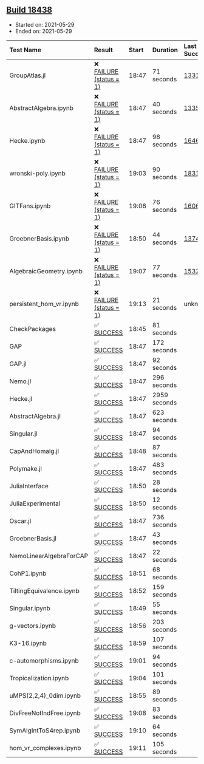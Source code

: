 ## [Build 18438](https://oscarci.mathematik.uni-kl.de/job/oscar/18438/)

* Started on: 2021-05-29
* Ended on: 2021-05-29

| Test Name    | Result | Start | Duration | Last Success | First Failure |
|:-------------|:-------|:------|:---------|:-------------|:--------------|
| GroupAtlas.jl | ❌ [FAILURE (status = 1)](https://oscarci.mathematik.uni-kl.de/job/oscar/18438/artifact/logs/build-18438/GroupAtlas.jl.log) | 18:47 | 71 seconds | [13311](https://oscarci.mathematik.uni-kl.de/job/oscar/13311/) | [13312](https://oscarci.mathematik.uni-kl.de/job/oscar/13312/) |
| AbstractAlgebra.ipynb | ❌ [FAILURE (status = 1)](https://oscarci.mathematik.uni-kl.de/job/oscar/18438/artifact/logs/build-18438/AbstractAlgebra.ipynb.log) | 18:47 | 40 seconds | [13355](https://oscarci.mathematik.uni-kl.de/job/oscar/13355/) | [13356](https://oscarci.mathematik.uni-kl.de/job/oscar/13356/) |
| Hecke.ipynb | ❌ [FAILURE (status = 1)](https://oscarci.mathematik.uni-kl.de/job/oscar/18438/artifact/logs/build-18438/Hecke.ipynb.log) | 18:47 | 98 seconds | [16463](https://oscarci.mathematik.uni-kl.de/job/oscar/16463/) | [16464](https://oscarci.mathematik.uni-kl.de/job/oscar/16464/) |
| wronski-poly.ipynb | ❌ [FAILURE (status = 1)](https://oscarci.mathematik.uni-kl.de/job/oscar/18438/artifact/logs/build-18438/wronski-poly.ipynb.log) | 19:03 | 90 seconds | [18314](https://oscarci.mathematik.uni-kl.de/job/oscar/18314/) | [18315](https://oscarci.mathematik.uni-kl.de/job/oscar/18315/) |
| GITFans.ipynb | ❌ [FAILURE (status = 1)](https://oscarci.mathematik.uni-kl.de/job/oscar/18438/artifact/logs/build-18438/GITFans.ipynb.log) | 19:06 | 76 seconds | [16068](https://oscarci.mathematik.uni-kl.de/job/oscar/16068/) | [16069](https://oscarci.mathematik.uni-kl.de/job/oscar/16069/) |
| GroebnerBasis.ipynb | ❌ [FAILURE (status = 1)](https://oscarci.mathematik.uni-kl.de/job/oscar/18438/artifact/logs/build-18438/GroebnerBasis.ipynb.log) | 18:50 | 44 seconds | [13748](https://oscarci.mathematik.uni-kl.de/job/oscar/13748/) | [13749](https://oscarci.mathematik.uni-kl.de/job/oscar/13749/) |
| AlgebraicGeometry.ipynb | ❌ [FAILURE (status = 1)](https://oscarci.mathematik.uni-kl.de/job/oscar/18438/artifact/logs/build-18438/AlgebraicGeometry.ipynb.log) | 19:07 | 77 seconds | [15322](https://oscarci.mathematik.uni-kl.de/job/oscar/15322/) | [15323](https://oscarci.mathematik.uni-kl.de/job/oscar/15323/) |
| persistent_hom_vr.ipynb | ❌ [FAILURE (status = 1)](https://oscarci.mathematik.uni-kl.de/job/oscar/18438/artifact/logs/build-18438/persistent_hom_vr.ipynb.log) | 19:13 | 21 seconds | unknown | unknown |
| CheckPackages | ✅ [SUCCESS](https://oscarci.mathematik.uni-kl.de/job/oscar/18438/artifact/logs/build-18438/CheckPackages.log) | 18:45 | 81 seconds |  |  |
| GAP | ✅ [SUCCESS](https://oscarci.mathematik.uni-kl.de/job/oscar/18438/artifact/logs/build-18438/GAP.log) | 18:47 | 172 seconds |  |  |
| GAP.jl | ✅ [SUCCESS](https://oscarci.mathematik.uni-kl.de/job/oscar/18438/artifact/logs/build-18438/GAP.jl.log) | 18:47 | 92 seconds |  |  |
| Nemo.jl | ✅ [SUCCESS](https://oscarci.mathematik.uni-kl.de/job/oscar/18438/artifact/logs/build-18438/Nemo.jl.log) | 18:47 | 296 seconds |  |  |
| Hecke.jl | ✅ [SUCCESS](https://oscarci.mathematik.uni-kl.de/job/oscar/18438/artifact/logs/build-18438/Hecke.jl.log) | 18:47 | 2959 seconds |  |  |
| AbstractAlgebra.jl | ✅ [SUCCESS](https://oscarci.mathematik.uni-kl.de/job/oscar/18438/artifact/logs/build-18438/AbstractAlgebra.jl.log) | 18:47 | 623 seconds |  |  |
| Singular.jl | ✅ [SUCCESS](https://oscarci.mathematik.uni-kl.de/job/oscar/18438/artifact/logs/build-18438/Singular.jl.log) | 18:47 | 94 seconds |  |  |
| CapAndHomalg.jl | ✅ [SUCCESS](https://oscarci.mathematik.uni-kl.de/job/oscar/18438/artifact/logs/build-18438/CapAndHomalg.jl.log) | 18:48 | 87 seconds |  |  |
| Polymake.jl | ✅ [SUCCESS](https://oscarci.mathematik.uni-kl.de/job/oscar/18438/artifact/logs/build-18438/Polymake.jl.log) | 18:47 | 483 seconds |  |  |
| JuliaInterface | ✅ [SUCCESS](https://oscarci.mathematik.uni-kl.de/job/oscar/18438/artifact/logs/build-18438/JuliaInterface.log) | 18:50 | 28 seconds |  |  |
| JuliaExperimental | ✅ [SUCCESS](https://oscarci.mathematik.uni-kl.de/job/oscar/18438/artifact/logs/build-18438/JuliaExperimental.log) | 18:50 | 12 seconds |  |  |
| Oscar.jl | ✅ [SUCCESS](https://oscarci.mathematik.uni-kl.de/job/oscar/18438/artifact/logs/build-18438/Oscar.jl.log) | 18:47 | 736 seconds |  |  |
| GroebnerBasis.jl | ✅ [SUCCESS](https://oscarci.mathematik.uni-kl.de/job/oscar/18438/artifact/logs/build-18438/GroebnerBasis.jl.log) | 18:47 | 43 seconds |  |  |
| NemoLinearAlgebraForCAP | ✅ [SUCCESS](https://oscarci.mathematik.uni-kl.de/job/oscar/18438/artifact/logs/build-18438/NemoLinearAlgebraForCAP.log) | 18:47 | 22 seconds |  |  |
| CohP1.ipynb | ✅ [SUCCESS](https://oscarci.mathematik.uni-kl.de/job/oscar/18438/artifact/logs/build-18438/CohP1.ipynb.log) | 18:51 | 68 seconds |  |  |
| TiltingEquivalence.ipynb | ✅ [SUCCESS](https://oscarci.mathematik.uni-kl.de/job/oscar/18438/artifact/logs/build-18438/TiltingEquivalence.ipynb.log) | 18:52 | 159 seconds |  |  |
| Singular.ipynb | ✅ [SUCCESS](https://oscarci.mathematik.uni-kl.de/job/oscar/18438/artifact/logs/build-18438/Singular.ipynb.log) | 18:49 | 55 seconds |  |  |
| g-vectors.ipynb | ✅ [SUCCESS](https://oscarci.mathematik.uni-kl.de/job/oscar/18438/artifact/logs/build-18438/g-vectors.ipynb.log) | 18:56 | 203 seconds |  |  |
| K3-16.ipynb | ✅ [SUCCESS](https://oscarci.mathematik.uni-kl.de/job/oscar/18438/artifact/logs/build-18438/K3-16.ipynb.log) | 18:59 | 107 seconds |  |  |
| c-automorphisms.ipynb | ✅ [SUCCESS](https://oscarci.mathematik.uni-kl.de/job/oscar/18438/artifact/logs/build-18438/c-automorphisms.ipynb.log) | 19:01 | 94 seconds |  |  |
| Tropicalization.ipynb | ✅ [SUCCESS](https://oscarci.mathematik.uni-kl.de/job/oscar/18438/artifact/logs/build-18438/Tropicalization.ipynb.log) | 19:04 | 101 seconds |  |  |
| uMPS(2,2,4)_0dim.ipynb | ✅ [SUCCESS](https://oscarci.mathematik.uni-kl.de/job/oscar/18438/artifact/logs/build-18438/uMPS-2-2-4-_0dim.ipynb.log) | 18:55 | 89 seconds |  |  |
| DivFreeNotIndFree.ipynb | ✅ [SUCCESS](https://oscarci.mathematik.uni-kl.de/job/oscar/18438/artifact/logs/build-18438/DivFreeNotIndFree.ipynb.log) | 19:08 | 83 seconds |  |  |
| SymAlgIntToS4rep.ipynb | ✅ [SUCCESS](https://oscarci.mathematik.uni-kl.de/job/oscar/18438/artifact/logs/build-18438/SymAlgIntToS4rep.ipynb.log) | 19:10 | 64 seconds |  |  |
| hom_vr_complexes.ipynb | ✅ [SUCCESS](https://oscarci.mathematik.uni-kl.de/job/oscar/18438/artifact/logs/build-18438/hom_vr_complexes.ipynb.log) | 19:11 | 105 seconds |  |  |

